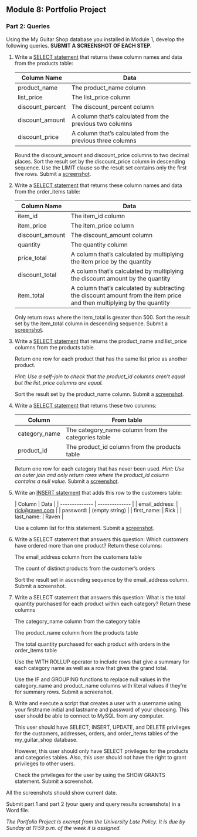 ## Module 8: Portfolio Project 

### **Part 2: Queries**

Using the My Guitar Shop database you installed in Module 1, develop the following queries. **SUBMIT A SCREENSHOT OF EACH STEP.**

1. Write a [SELECT statement](./8-1_SELECT_product_name_list_price_discount_percent_discount_amount_discount_price_FROM_products.sql) that returns these column names and data from the products table:

   | Column Name      | Data                                                       |
   | ---------------- | ---------------------------------------------------------- |
   | product_name     | The product_name column                                    |
   | list_price       | The list_price column                                      |
   | discount_percent | The discount_percent column                                |
   | discount_amount  | A column that’s calculated from the previous two columns   |
   | discount_price   | A column that’s calculated from the previous three columns |

   Round the discount_amount and discount_price columns to two decimal  places. Sort the result set by the discount_price column in descending  sequence. Use the LIMIT clause so the result set contains only the first five rows. Submit a [screenshot](./8-1_SELECT_product_name_list_price_discount_percent_discount_amount_discount_price_FROM_products.png).

2. Write a [SELECT statement](./8-2_SELECT_item_id_item_price_discount_amount_quantity_price_total_discount_total_item_total_FROM_order_items.sql) that returns these column names and data from the order_items table:

   | Column Name     | Data                                                         |
   | --------------- | ------------------------------------------------------------ |
   | item_id         | The item_id column                                           |
   | item_price      | The item_price column                                        |
   | discount_amount | The discount_amount column                                   |
   | quantity        | The quantity column                                          |
   | price_total     | A column that’s calculated by multiplying the item price by the quantity |
   | discount_total  | A column that’s calculated by multiplying the discount amount by the quantity |
   | item_total      | A column that’s calculated by  subtracting the discount amount from the item price and then multiplying by the quantity |

   Only return rows where the item_total is greater than 500. Sort the  result set by the item_total column in descending sequence. Submit a  [screenshot](./8-2_SELECT_item_id_item_price_discount_amount_quantity_price_total_discount_total_item_total_FROM_order_items.png).

3. Write a [SELECT statement](./8-3_SELECT_product_name_list_price_FROM_products_WHERE_list_price_IN_SELECT_list_price_FROM_products.sql) that returns the product_name and list_price columns from the products table.

   Return one row for each product that has the same list price as another product.

   *Hint: Use a self-join to check that the product_id columns aren’t equal but the list_price columns are equal.*

   Sort the result set by the product_name column. Submit a [screenshot](./8-3_SELECT_product_name_list_price_FROM_products_WHERE_list_price_IN_SELECT_list_price_FROM_products.png).

4. Write a [SELECT statement](./8-4_SELECT_categories_category_name_products_product_id_WHERE_products_product_id_IS_NULL.sql) that returns these two columns:

   | Column        | From table                                         |
   | ------------- | -------------------------------------------------- |
   | category_name | The category_name column from the categories table |
   | product_id    | The product_id column from the products table      |

   Return one row for each category that has never been used. *Hint: Use an outer join and only return rows where the product_id column contains a null value.* Submit a [screenshot](./8-4_SELECT_categories_category_name_products_product_id_WHERE_products_product_id_IS_NULL.png).

5. Write an [INSERT statement](./8-5_INSERT_INTO_customers_Rick_Raven.sql) that adds this row to the customers table:

   | Column         | Data           |
| -------------- | -------------- |
   | email_address: | rick@raven.com |
   | password:      | (empty string) |
   | first_name:    | Rick           |
   | last_name:     | Raven          |
   
   Use a column list for this statement. Submit a [screenshot](./8-5_INSERT_INTO_customers_Rick_Raven.png).

6. Write a SELECT statement that answers this question: Which customers have ordered more than one product? Return these columns:

   The email_address column from the customers table

   The count of distinct products from the customer’s orders

   Sort the result set in ascending sequence by the email_address column. Submit a screenshot.

7. Write a SELECT statement that answers this question: What is the  total quantity purchased for each product within each category? Return  these columns

   The category_name column from the category table

   The product_name column from the products table

   The total quantity purchased for each product with orders in the order_items table

   Use the WITH ROLLUP operator to include rows that give a summary for each category name as well as a row that gives the grand total.

   Use the IF and GROUPING functions to replace null values in the  category_name and product_name columns with literal values if they’re  for summary rows. Submit a screenshot.

8. Write and execute a script that creates a user with a username using your firstname initial and lastname and password of your choosing. This user should be able to connect to MySQL from any computer.

   This user should have SELECT, INSERT, UPDATE, and DELETE privileges  for the customers, addresses, orders, and order_items tables of the my_guitar_shop database.

   However, this user should only have SELECT privileges for the  products and categories tables. Also, this user should not have the  right to grant privileges to other users.

   Check the privileges for the user by using the SHOW GRANTS statement. Submit a screenshot.

All the screenshots should show current date. 

Submit part 1 and part 2 (your query and query results screenshots) in a Word file.

*The Portfolio Project is exempt from the University Late Policy. It is due by Sunday at 11:59 p.m. of the week it is assigned.*